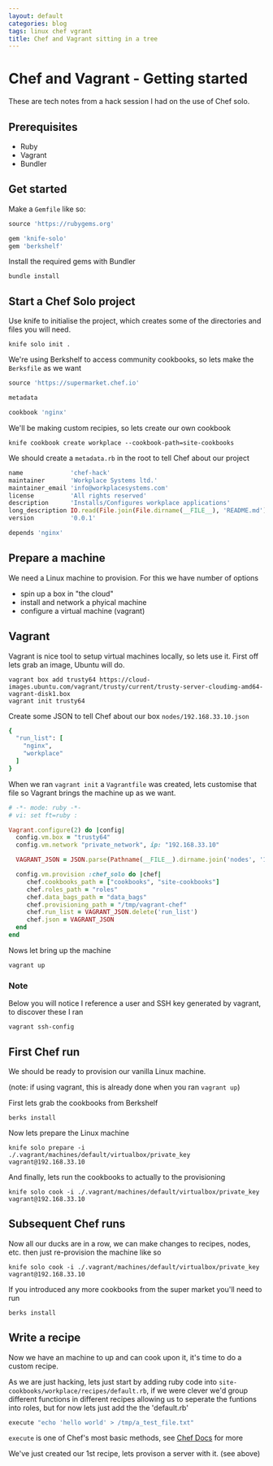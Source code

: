 ```yaml
---
layout: default
categories: blog
tags: linux chef vgrant
title: Chef and Vagrant sitting in a tree
---
```

Chef and Vagrant - Getting started
==================================

These are tech notes from a hack session I had on the use of Chef solo.

Prerequisites
-------------

* Ruby
* Vagrant
* Bundler

Get started
------------

Make a `Gemfile` like so:

~~~ruby
source 'https://rubygems.org'

gem 'knife-solo'
gem 'berkshelf'
~~~

Install the required gems with Bundler

    bundle install

Start a Chef Solo project
-------------------------

Use knife to initialise the project, which creates some of the directories and files you will need.

    knife solo init .

We're using Berkshelf to access community cookbooks, so lets make the `Berksfile` as we want

~~~ruby
source 'https://supermarket.chef.io'

metadata

cookbook 'nginx'
~~~

We'll be making custom recipies, so lets create our own cookbook

    knife cookbook create workplace --cookbook-path=site-cookbooks

We should create a `metadata.rb` in the root to tell Chef about our project

~~~ruby
name             'chef-hack'
maintainer       'Workplace Systems ltd.'
maintainer_email 'info@workplacesystems.com'
license          'All rights reserved'
description      'Installs/Configures workplace applications'
long_description IO.read(File.join(File.dirname(__FILE__), 'README.md'))
version          '0.0.1'

depends 'nginx'
~~~

Prepare a machine
-----------------

We need a Linux machine to provision. For this we have number of options

* spin up a box in "the cloud"
* install and network a phyical machine
* configure a virtual machine (vagrant)

Vagrant
-------

Vagrant is nice tool to setup virtual machines locally, so lets use it. First off lets grab an image, Ubuntu will do.

    vagrant box add trusty64 https://cloud-images.ubuntu.com/vagrant/trusty/current/trusty-server-cloudimg-amd64-vagrant-disk1.box
    vagrant init trusty64

Create some JSON to tell Chef about our box `nodes/192.168.33.10.json`

~~~ruby
{
  "run_list": [
    "nginx",
    "workplace"
  ]
}
~~~

When we ran `vagrant init` a `Vagrantfile` was created, lets customise that file so Vagrant brings the machine up as we want.

~~~ruby
# -*- mode: ruby -*-
# vi: set ft=ruby :

Vagrant.configure(2) do |config|
  config.vm.box = "trusty64"
  config.vm.network "private_network", ip: "192.168.33.10"

  VAGRANT_JSON = JSON.parse(Pathname(__FILE__).dirname.join('nodes', '192.168.33.10.json').read)

  config.vm.provision :chef_solo do |chef|
     chef.cookbooks_path = ["cookbooks", "site-cookbooks"]
     chef.roles_path = "roles"
     chef.data_bags_path = "data_bags"
     chef.provisioning_path = "/tmp/vagrant-chef"
     chef.run_list = VAGRANT_JSON.delete('run_list')
     chef.json = VAGRANT_JSON
  end
end
~~~

Nows let bring up the machine

    vagrant up

### Note

Below you will notice I reference a user and SSH key generated by vagrant, to discover these I ran

    vagrant ssh-config

First Chef run
--------------

We should be ready to provision our vanilla Linux machine.

(note: if using vagrant, this is already done when you ran `vagrant up`)

First lets grab the cookbooks from Berkshelf

    berks install

Now lets prepare the Linux machine

    knife solo prepare -i ./.vagrant/machines/default/virtualbox/private_key vagrant@192.168.33.10

And finally, lets run the cookbooks to actually to the provisioning

    knife solo cook -i ./.vagrant/machines/default/virtualbox/private_key vagrant@192.168.33.10

Subsequent Chef runs
--------------------

Now all our ducks are in a row, we can make changes to recipes, nodes, etc. then just re-provision the machine like so

    knife solo cook -i ./.vagrant/machines/default/virtualbox/private_key vagrant@192.168.33.10

If you introduced any more cookbooks from the super market you'll need to run

    berks install


Write  a recipe
---------------

Now we have an machine to up and can cook upon it, it's time to do a custom recipe.

As we are just hacking, lets just start by adding ruby code into `site-cookbooks/workplace/recipes/default.rb`, if we were
clever we'd  group different functions in different recipes allowing us to seperate the funtions into roles, but for now
lets just add the the 'default.rb'

~~~ruby
execute "echo 'hello world' > /tmp/a_test_file.txt"
~~~

`execute` is one of Chef's most basic methods, see [Chef Docs](http://docs.chef.io/search.html) for more

We've just created our 1st recipe, lets provison a server with it. (see above)


